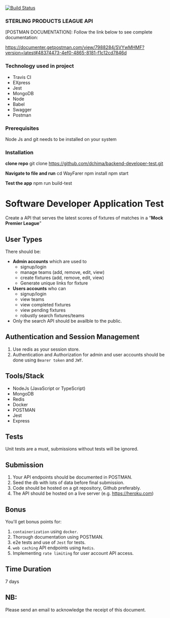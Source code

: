 [![Build Status](https://travis-ci.org/dchima/backend-developer-test.svg?branch=develop)](https://travis-ci.org/dchima/backend-developer-test)



### STERLING PRODUCTS LEAGUE API 

[Heroku app]: https://sterling-league.herokuapp.com/

[POSTMAN DOCUMENTATION]: 
Follow the link below to see complete documentation:

https://documenter.getpostman.com/view/7988284/SVYwMHMF?version=latest#48374473-4ef0-4865-8181-f1c12cd7846d

### Technology used in project

- Travis CI 
- EXpress
- Jest
- MongoDB 
- Node
- Babel
- Swagger 
- Postman

### Prerequisites

Node Js and git needs to be installed on your system

### Installation

**clone repo**
git clone https://github.com/dchima/backend-developer-test.git

**Navigate to file and run**
cd WayFarer
npm install
npm start

**Test the app**
npm run build-test


# Software Developer Application Test

Create a API that serves the latest scores of fixtures of matches in a “**Mock Premier League**”

## User Types

There should be:

- **Admin accounts** which are used to
  - signup/login
  - manage teams (add, remove, edit, view)
  - create fixtures (add, remove, edit, view)
  - Generate unique links for fixture
- **Users accounts** who can
  - signup/login
  - view teams
  - view completed fixtures
  - view pending fixtures
  - robustly search fixtures/teams
- Only the search API should be availble to the public.

## Authentication and Session Management
1. Use redis as your session store.
3. Authentication and Authorization for admin and user accounts should be done using `Bearer token` and `JWT`.

## Tools/Stack

- NodeJs (JavaScript or TypeScript)
- MongoDB
- Redis
- Docker
- POSTMAN
- Jest
- Express

## Tests

Unit tests are a must, submissions without tests will be ignored.

## Submission

1. Your API endpoints should be documented in POSTMAN.
2. Seed the db with lots of data before final submission.
3. Code should be hosted on a git repository, Github preferably.
4. The API should be hosted on a live server (e.g. https://heroku.com)

## Bonus

You'll get bonus points for:
1. `containerization` using `docker`.
2. Thorough documentation using POSTMAN.
3. e2e tests and use of `Jest` for tests.
4. `web caching` API endpoints using `Redis`.
5. Implementing `rate limiting` for user account API access.

## Time Duration

7 days

## NB:

Please send an email to acknowledge the receipt of this document.
